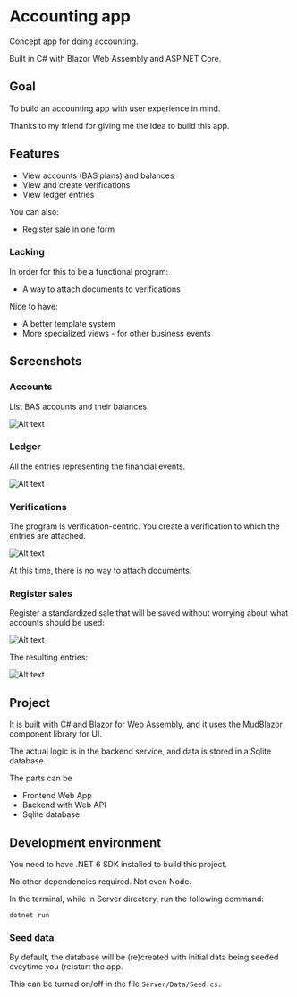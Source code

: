 # Accounting app

Concept app for doing accounting.

Built in C# with Blazor Web Assembly and ASP.NET Core.

## Goal

To build an accounting app with user experience in mind.

Thanks to my friend for giving me the idea to build this app.

## Features
* View accounts (BAS plans) and balances
* View and create verifications
* View ledger entries

You can also:
* Register sale in one form

### Lacking
In order for this to be a functional program:
* A way to attach documents to verifications

Nice to have:
* A better template system
* More specialized views - for other business events

## Screenshots

### Accounts

List BAS accounts and their balances.

![Alt text](/Screenshots/Accounts.png "Accounts")

### Ledger

All the entries representing the financial events.

![Alt text](/Screenshots/Ledger.png "Ledger")

### Verifications

The program is verification-centric. You create a verification to which the entries are attached.

![Alt text](/Screenshots/Verifications.png "Verifications")

At this time, there is no way to attach documents.

### Register sales

Register a standardized sale that will be saved without worrying about what accounts should be used:

![Alt text](/Screenshots/RegisterSale.png "Register sale")

The resulting entries:

![Alt text](/Screenshots/SalesEntries.png "Sales entries")

## Project

It is built with C# and Blazor for Web Assembly, and it uses the MudBlazor component library for UI.

The actual logic is in the backend service, and data is stored in a Sqlite database.

The parts can be 

* Frontend Web App
* Backend with Web API
* Sqlite database 

## Development environment

You need to have .NET 6 SDK installed to build this project.

No other dependencies required. Not even Node.

In the terminal, while in Server directory, run the following command:

```
dotnet run
```

### Seed data
By default, the database will be (re)created with initial data being seeded eveytime you (re)start the app. 

This can be turned on/off in the file ```Server/Data/Seed.cs.```
